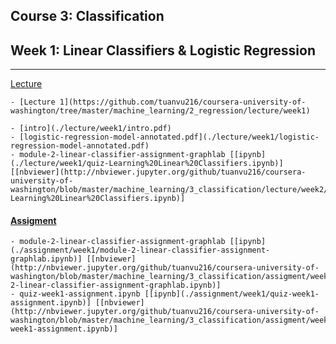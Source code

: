 Course 3: Classification
---

## Week 1: Linear Classifiers & Logistic Regression
---

[Lecture](./lecture/week1)

	- [Lecture 1](https://github.com/tuanvu216/coursera-university-of-washington/tree/master/machine_learning/2_regression/lecture/week1)

	- [intro](./lecture/week1/intro.pdf)
	- [logistic-regression-model-annotated.pdf](./lecture/week1/logistic-regression-model-annotated.pdf)
	- module-2-linear-classifier-assignment-graphlab [[ipynb](./lecture/week1/quiz-Learning%20Linear%20Classifiers.ipynb)] [[nbviewer](http://nbviewer.jupyter.org/github/tuanvu216/coursera-university-of-washington/blob/master/machine_learning/3_classification/lecture/week2/quiz-Learning%20Linear%20Classifiers.ipynb)]

#### [Assigment](./assignment/week1)
	- module-2-linear-classifier-assignment-graphlab [[ipynb](./assignment/week1/module-2-linear-classifier-assignment-graphlab.ipynb)] [[nbviewer](http://nbviewer.jupyter.org/github/tuanvu216/coursera-university-of-washington/blob/master/machine_learning/3_classification/assigment/week1/module-2-linear-classifier-assignment-graphlab.ipynb)]
	- quiz-week1-assignment.ipynb [[ipynb](./assignment/week1/quiz-week1-assignment.ipynb)] [[nbviewer](http://nbviewer.jupyter.org/github/tuanvu216/coursera-university-of-washington/blob/master/machine_learning/3_classification/assigment/week1/quiz-week1-assignment.ipynb)]
	
